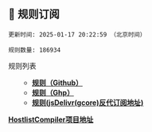 <h2 id="a">🎯 规则订阅</h2>

```
更新时间: 2025-01-17 20:22:59 （北京时间） 

规则数量: 186934 
``` 
<summary>规则列表</summary>
<ul>
  
- **[规则（Github）](https://raw.githubusercontent.com/EGMfoxl/AD-blocker-adgh/refs/heads/main/rules.txt)**
- **[规则（Ghp）](https://ghgo.xyz/https://raw.githubusercontent.com/EGMfoxl/AD-blocker-adgh/refs/heads/main/rules.txt)**
- **[规则(jsDelivr(gcore)反代订阅地址)](https://gcore.jsdelivr.net/gh/EGMfoxl/AD-blocker-adgh@main/rules.txt)**

</ul>

**[HostlistCompiler项目地址](https://github.com/AdguardTeam/HostlistCompiler)**
